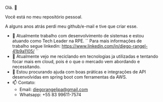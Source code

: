 Olá. 👋

Você está no meu repositório pessoal. 

A alguns anos atrás perdi meu github/e-mail e tive que criar esse.


- 🔭 Atualmente trabalho com desenvolvimento de sistemas e estou atuando como Tech Leader na RPE.
´´
Para mais informações de trabalho segue linkedin: https://www.linkedin.com/in/diego-rangel-41b9a1105/
´´
- 🌱 Atualmente vejo me reciclando em tecnologias ja utilizadas e tentando focar mais em cloud, pois é o que o mercado vem abordando e necessitando.
- 🤔 Estou procurando ajuda com boas práticas e integrações de API desenvolvidas em spring boot com ferramentas da AWS.
- 📫 Contato:
  - Email: diegorangeljpa@gmail.com
  - Whatsapp: +55 83 99611-7574


